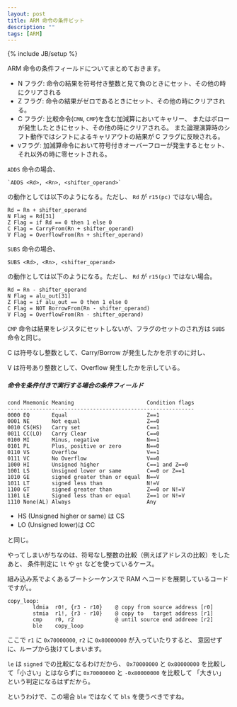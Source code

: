 ```yaml
---
layout: post
title: ARM 命令の条件ビット
description: ""
tags: [ARM]
---
```

{% include JB/setup %}

ARM 命令の条件フィールドについてまとめておきます。

- N フラグ: 命令の結果を符号付き整数と見て負のときにセット、その他の時にクリアされる
- Z フラグ: 命令の結果がゼロであるときにセット、その他の時にクリアされる。
- C フラグ: 比較命令(`CMN`, `CMP`)を含む加減算においてキャリー、
  またはボローが発生したときにセット、その他の時にクリアされる。
  また論理演算時のシフト動作ではシフトによるキャリアウトの結果が C フラグに反映される。
- `V`フラグ: 加減算命令において符号付きオーバーフローが発生するとセット、
  それ以外の時に零セットされる。

`ADDS` 命令の場合、

    `ADDS <Rd>, <Rn>, <shifter_operand>`

の動作としては以下のようになる。ただし、 `Rd` が `r15(pc)` ではない場合。

    Rd = Rn + shifter_operand
    N Flag = Rd[31]
    Z Flag = if Rd == 0 then 1 else 0
    C Flag = CarryFrom(Rn + shifter_operand)
    V Flag = OverflowFrom(Rn + shifter_operand)

`SUBS` 命令の場合、

    SUBS <Rd>, <Rn>, <shifter_operand>

の動作としては以下のようになる。ただし、 `Rd` が `r15(pc)` ではない場合。

    Rd = Rn - shifter_operand
    N Flag = alu_out[31]
    Z Flag = if alu_out == 0 then 1 else 0
    C Flag = NOT BorrowFrom(Rn - shifter_operand)
    V Flag = OverflowFrom(Rn - shifter_operand)

`CMP` 命令は結果をレジスタにセットしないが、フラグのセットのされ方は `SUBS` 命令と同じ。

C は符号なし整数として、Carry/Borrow が発生したかを示すのに対し、

V は符号あり整数として、Overflow 発生したかを示している。

##### 命令を条件付きで実行する場合の条件フィールド #####

    cond Mnemonic Meaning                       Condition flags
    -----------------------------------------------------------
    0000 EQ       Equal                         Z==1
    0001 NE       Not equal                     Z==0
    0010 CS(HS)   Carry set                     C==1
    0011 CC(LO)   Carry Clear                   C==0
    0100 MI       Minus, negative               N==1
    0101 PL       Plus, positive or zero        N==0
    0110 VS       Overflow                      V==1
    0111 VC       No Overflow                   V==0
    1000 HI       Unsigned higher               C==1 and Z==0
    1001 LS       Unsigned lower or same        C==0 or Z==1
    1010 GE       signed greater than or equal  N==V
    1011 LT       signed less than              N!=V
    1100 GT       signed greater than           Z==0 or N!=V
    1101 LE       Signed less than or equal     Z==1 or N!=V
    1110 None(AL) Always                        Any

- HS (Unsigned higher or same) は CS
- LO (Unsigned lower)は CC

と同じ。

やってしまいがちなのは、符号なし整数の比較（例えばアドレスの比較）をしたあと、
条件判定に `lt` や `gt` などを使っているケース。

組み込み系でよくあるブートシーケンスで RAM へコードを展開しているコードですが。。

    copy_loop:
            ldmia  r0!, {r3 - r10}    @ copy from source address [r0]
            stmia  r1!, {r3 - r10}    @ copy to   target address [r1]
            cmp    r0, r2             @ until source end addreee [r2]
            ble    copy_loop

ここで `r1` に `0x70000000`, `r2` に `0x80000000` が入っていたりすると、
意図せずに、ループから抜けてしまいます。

`le` は `signed` での比較になるわけだから、
`0x70000000` と `0x80000000` を比較して「小さい」とはならずに
`0x70000000` と `-0x80000000` を比較して 「大きい」という判定になるはずだから。

というわけで、この場合
`ble` ではなくて `bls` を使うべきですね。
